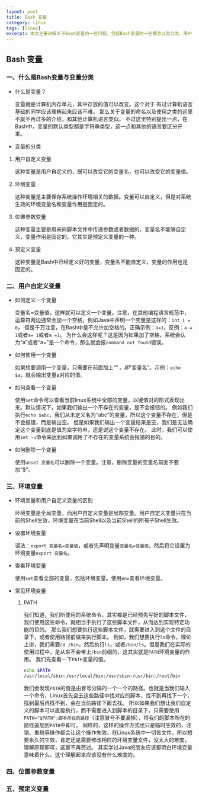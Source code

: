 ```yaml
---
layout: post
title: Bash 变量
category: linux
tags: [linux]
excerpt: 本文主要讲解关于Bash变量的一些问题。包括Bash变量的一些概念以及分类、用户自定义的变量、环境变量、位置参数变量、预定义变量等五个部分。
---
```


## Bash 变量

### 一、什么是Bash变量与变量分类

* 什么是变量？

    变量就是计算机内存单元，其中存放的值可以改变。这个对于 有过计算机语言基础的同学应该理解起来应该不难。
那么关于变量的命名以及使用之类的这里不就不再过多的介绍，和其他计算机语言类似。
不过这里特别提出一点，在Bash中，变量的默认类型都是字符串类型，这一点和其他的语言要区分开来。

* 变量的分类

1. 用户自定义变量

    这种变量是用户自定义的，既可以改变它的变量名，也可以改变它的变量值。

2. 环境变量

    这种变量是主要保存系统操作环境相关的数据。变量可以自定义，但是对系统生效的环境变量名和变量作用是固定的。

3. 位置参数变量

    这种变量主要是用来向脚本文件中传递参数或者数据的，变量名不能够自定义，变量作用是固定的。它其实是预定义变量的一种。

4. 预定义变量

    这种变量是Bash中已经定义好的变量，变量名不能自定义，变量的作用也是固定的。

### 二、用户自定义变量

* 如何定义一个变量

    变量名=变量值，这样就可以定义一个变量。注意，在其他编程语言规范中，运算符两边通常会加一个空格，例如Java中声明一个变量是这样的：`int i = 0`，
但是千万注意，在Bash中是不允许加空格的。正确示例：`a=1`，反例：`a = 1`或者`a= 1`或者`a =1`。
为什么会这样呢？这是因为如果加了空格，系统会认为“a”或者“a=”是一个命令，那么就会报`command not found`错误。

* 如何使用一个变量

    如果想要调用一个变量，只需要在前面加上“$”，即“$变量名”。示例：`echo $a`，就会输出变量a对应的值。

* 如何查看一个变量

    使用`set`命令可以查看当前linux系统中全部的变量，以键值对的形式表现出来。默认情况下，如果我们输出一个不存在的变量，是不会报错的。
例如我们执行`echo $abc`，我们从未定义名为“abc”的变量，所以这个变量不存在，但是不会报错，而是输出空。
但是如果我们输出一个变量结果是空，我们是无法确定这个变量到底是值为空字符串，还是说这个变量不存在。
此时，我们可以使用`set -u`命令来达到如果调用了不存在的变量系统会报错的目的。

* 如何删除一个变量

    使用`unset 变量名`可以删除一个变量。注意，删除变量的变量名前面不要加“$”。

### 三、环境变量

* 环境变量和用户自定义变量的区别

    环境变量是全局变量，而用户自定义变量是局部变量。用户自定义变量只在当前的Shell生效，环境变量在当前Shell以及当前Shell的所有子Shell生效。

* 设置环境变量

    语法：`export 变量名=变量值`，或者先声明变量`变量名=变量值`，然后将它设置为环境变量`export 变量名`。

* 查看环境变量

    使用`set`查看全部的变量，包括环境变量。使用`env`查看环境变量。

* 常见环境变量

    1. PATH

        我们知道，我们所使用的系统命令，其实都是已经预先写好的脚本文件，我们使用这些命令，就相当于执行了这些脚本文件，从而达到实现特定功能的目的。
        那么我们想要执行这些脚本文件，就需要进入到这个文件的目录下，或者使用路径前缀来执行脚本。
        例如，我们想要执行`ls`命令，理论上讲，我们需要`cd /bin`，然后执行`ls`，或者`/bin/ls`。但是我们在实际的使用过程中，是从来不会带上`/bin`前缀的，这其实就是`PATH`环境变量的作用。
        我们先查看一下`PATH`变量的值。
        ``` sh
        echo $PATH
        /usr/local/sbin:/usr/local/bin:/usr/sbin:/usr/bin:/root/bin
        ```
        我们会发现`PATH`的值是由冒号分隔的一个一个的路径。也就是当我们输入一个命令，Linux首先会去这些路径中找对应的脚本，找不到再找下一个，找到最后再找不到，会在当前路径下面去找。
        所以如果我们想让我们自定义的脚本可以直接执行，而不需要进入到脚本的目录下，只需要使用`PATH="$PATH":脚本所在的路径`（注意冒号不要漏掉），将我们的脚本所在的路径追加到`PATH`中即可。
        同样的，这样的操作方式也只是临时生效的，注销、重启等操作都会让这个操作失效。在Linux系统中一切皆文件，所以想要永久的生效，肯定还是需要修改相应的环境变量文件，没太大的难度，理解原理即可，这里不再赘述。
        其实学过Java的朋友应该都明白环境变量意味着什么，这个理解起来应该没有什么难度的。

### 四、位置参数变量



### 五、预定义变量

